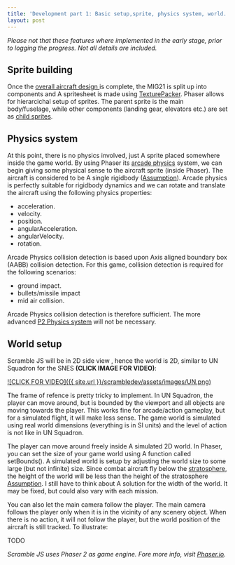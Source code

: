 ```yaml
---
title: 'Development part 1: Basic setup,sprite, physics system, world.'
layout: post
---
```


*Please not that these features where implemented in the early stage, prior to  logging the progress.  Not all details are included.*

## Sprite building

Once the [overall aircraft design ](/scrambledev/2017/01/16/aircraft-design-part-1.html) is complete, the MIG21 is split up into components and  A spritesheet is made using [TexturePacker](https://www.codeandweb.com/texturepacker). Phaser allows for hierarcichal setup of sprites. The parent sprite is the main body/fuselage, while other components (landing gear, elevators etc.) are set as [child sprites](https://phaser.io/examples/v2/sprites/child-sprites).

## Physics system
At this point, there is no physics involved,  just A sprite placed somewhere inside the game world. By using Phaser its [arcade physics](https://phaser.io/examples/v2/category/arcade-physics) system, we can begin giving some physical sense to the aircraft sprite (inside Phaser). The aircraft is considered to be A single rigidbody ([Assumption](#)).  Arcade physics is perfectly suitable for rigidbody dynamics and we can rotate and translate the aircraft using the following physics properties:

*  acceleration.
*  velocity.
*  position.
*  angularAcceleration.
*  angularVelocity.
*  rotation.

Arcade Physics collision detection is based upon Axis aligned boundary box (AABB) collision detection. For this game, collision detection is required for the following scenarios:

* ground impact.
* bullets/missile impact
* mid air collision.

Arcade Physics collision detection is therefore sufficient. The more advanced [P2 Physics system](https://phaser.io/examples/v2/category/p2-physics) will not be necessary.

## World setup

Scramble JS will be in 2D side view , hence the world is 2D, similar to UN Squadron for the SNES **(CLICK IMAGE FOR VIDEO)**:

[![CLICK FOR VIDEO]({{ site.url }}/scrambledev/assets/images/UN.png)](https://www.youtube.com/watch?v=-C6V_bEmOEQ&t=608s)

The frame of refence is pretty tricky to implement. In UN Squadron, the player can move around, but is bounded by the viewport and all objects are moving towards the player. This works fine for arcade/action gameplay, but for a simulated flight, it will make less sense. The game world is simulated using real world dimensions (everything is in SI units) and the level of action is not like in UN Squadron. 

The player can move around freely inside A simulated 2D world. In Phaser, you can set the size of your game world using A function called setBounds(). A simulated world is setup by adjusting the world size to some  large (but not infinite) size. Since combat aircraft fly below the  [stratosphere](http://www.online-sciences.com/wp-content/uploads/2014/09/stratosphere-layer-11.jpg),  the height of the world will be less than the height of the stratosphere [ Assumption](#). I still have to think about A solution for the width of the world. It may be fixed, but could also vary with each mission.

You can also let the main camera follow the player. The main camera follows the player only when it is in the vicinity of any scenery object. When there is no action, it will not follow the player, but the world position of the aircraft is still tracked. To illustrate:

TODO



*Scramble JS uses Phaser 2 as game engine. Fore more info, visit [Phaser.io](http://www.phaser.io).*
